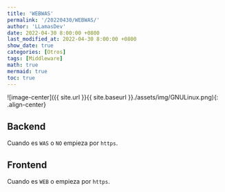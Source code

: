 ```yaml
---
title: 'WEBWAS'
permalink: '/20220430/WEBWAS/'
author: 'LLamasDev'
date: 2022-04-30 8:00:00 +0800
last_modified_at: 2022-04-30 8:00:00 +0800
show_date: true
categories: [Otros]
tags: [Middleware]
math: true
mermaid: true
toc: true
---
```


![image-center]({{ site.url }}{{ site.baseurl }}./assets/img/GNULinux.png){: .align-center}

## Backend

Cuando es `WAS` o `NO` empieza por `https`.

## Frontend

Cuando es `WEB` o empieza por `https`.